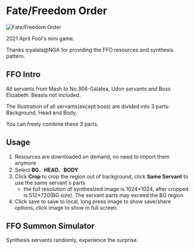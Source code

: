 # Fate/Freedom Order

![Fate/Freedom Order](https://news.fate-go.jp/wp-content/uploads/2021/ffo_cp_xikad/top_banner.png)

2021 April Fool's mini game.

Thanks icyalala@NGA for providing the FFO resources and synthesis pattern.

## FFO Intro

All servants from Mash to No.306-Galatea, Udon servants and Boss Elizabeth. Beasts not included.

The illustration of all servants(except boss) are divided into 3 parts: Background, Head and Body.

You can freely combine these 3 parts.

## Usage

1. Resources are downloaded on demand, no need to import them anymore
2. Select **BG**、**HEAD**、**BODY**
3. Click **Crop** to crop the region out of background, click **Same Servant** to use the same servant's parts
   - the full resolution of synthesized image is 1024×1024, after cropped is 512×720(BG size). The servant parts may exceed the BG region
4. Click save to save to local, long press image to show save/share options, click image to show in full screen.

## FFO Summon Simulator

Synthesis servants randomly, experience the surprise.
